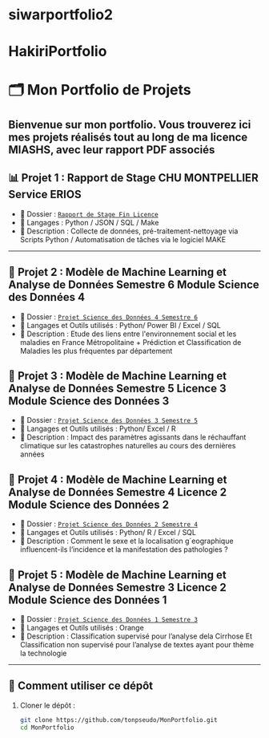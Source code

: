 # siwarportfolio2

# HakiriPortfolio
# 🗂️ Mon Portfolio de Projets

Bienvenue sur mon portfolio. Vous trouverez ici mes projets réalisés tout au long de ma licence MIASHS, avec leur **rapport PDF** associés
---

## 📊 Projet 1 : Rapport de Stage CHU MONTPELLIER Service ERIOS
- 📁 Dossier : [`Rapport de Stage Fin Licence`](https://github.com/Siwar2904/siwarportfolio2/blob/5fd1040f113b65ae19ace214eb31f78221908aae/stage%20(13).pdf)
- 🧰 Langages : Python / JSON / SQL / Make
- 📌 Description : Collecte de données, pré-traitement-nettoyage via Scripts Python / Automatisation de tâches via le logiciel MAKE

---
## 🤖 Projet 2 : Modèle de Machine Learning et Analyse de Données Semestre 6 Module Science des Données 4
- 📁 Dossier : [`Projet Science des Données 4 Semestre 6`](https://github.com/rayane3448/HakiriPortfolio/blob/d30f92313bb784e9923d22e6684ad9e548019da7/Rapport%20SDD4%20Hakiri%20Siwar%20Benramdane%20Rayane.pdf)
- 🧰 Langages et Outils utilisés : Python/ Power BI / Excel / SQL
- 📌 Description : Etude des liens entre l'environnement social et les maladies en France Métropolitaine + Prédiction et Classification de Maladies les plus fréquentes par département

## 🤖 Projet 3 : Modèle de Machine Learning et Analyse de Données Semestre 5 Licence 3 Module Science des Données 3
- 📁 Dossier : [`Projet Science des Données 3 Semestre 5`](https://github.com/rayane3448/HakiriPortfolio/blob/6446b38dab0f8a5e8fe3258addec18e83c493fa1/ProjetSDD3%20(30).pdf)
- 🧰 Langages et Outils utilisés : Python/ Excel / R
- 📌 Description : Impact des paramètres agissants dans le réchauffant climatique sur les catastrophes naturelles au cours des dernières années

## 🤖 Projet 4 : Modèle de Machine Learning et Analyse de Données Semestre 4 Licence 2 Module Science des Données 2
- 📁 Dossier : [`Projet Science des Données 2 Semestre 4`](https://github.com/rayane3448/HakiriPortfolio/blob/8b748d8b5bfd3680e92764b7a9ab8e4e19a6bf13/rapportL2S1.pdf)
- 🧰 Langages et Outils utilisés : Python/ R / Excel / SQL
- 📌 Description : Comment le sexe et la localisation g´eographique influencent-ils l’incidence et la manifestation des pathologies ?


## 🤖 Projet 5 : Modèle de Machine Learning et Analyse de Données Semestre 3 Licence 2 Module Science des Données 1
- 📁 Dossier : [`Projet Science des Données 1 Semestre 3`](https://github.com/Siwar2904/siwarportfolio2/blob/5fd1040f113b65ae19ace214eb31f78221908aae/hakiri%20siwar_Mazeline%20Robin.pdf)
- 🧰 Langages et Outils utilisés : Orange
- 📌 Description : Classification supervisé pour l’analyse dela Cirrhose Et Classification non supervisé pour l’analyse de textes ayant pour thème la technologie
---

## 🔧 Comment utiliser ce dépôt
1. Cloner le dépôt :
   ```bash
   git clone https://github.com/tonpseudo/MonPortfolio.git
   cd MonPortfolio

